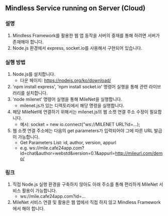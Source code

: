 ## Mindless Service running on Server (Cloud)

### 설명
1. Mindless Framework를 활용한 웹 앱 동작을 서버의 중재를 통해 하려면 서버가 존재해야 합니다.
2. Node.js 환경에서 express, socket.io를 사용해서 구현되어 있습니다.

### 실행 방법

1. Node.js를 설치합니다.
   - 다운 페이지: https://nodejs.org/ko/download/ 
2. 'npm install express', 'npm install socket.io' 명령어 실행을 통해 관련 라이브러리를 설치합니다.
3. 'node milenet' 명령어 실행을 통해 MileNet을 실행합니다.
   - milenet.js가 있는 디렉토리에서 해당 명령을 실행합니다.
4. 해당 MileNet에 연결하기 위해서는 milenet.js의 웹 소켓 연결 주소 수정이 필요합니다.
    - 예시: socket = new io.connect("ws://MILENET URL?id=...);
5. 웹 소켓 연결 주소에는 다음의 get parameters가 입력되어야 그에 따른 URL 발급이 가능합니다.
    - Get Parameters List: id, author, version, appurl
    - e.g. ws://mile.cafe24app.com?id=chat&author=webstd&version=0.1&appurl=http://mileurl.com/demo/

### 링크
1. 직접 Node.js 실행 환경을 구축하지 않아도 아래 주소를 통해 편리하게 MileNet 서비스 활용이 가능합니다.
    - ws://mile.cafe24app.com?id=...
2. MileNet 서비스 연결 및 활용은 웹 앱에서 직접 하지 않고 Mindless Framework에서 해야 합니다.
